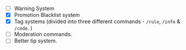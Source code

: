 -   [ ] Warning System
-   [x] Promotion Blacklist system
-   [x] Tag systems (divided into three different commands - `/rule`, `/info` & `/code`. )
-   [ ] Moderation commands.
-   [ ] Better tip system.
